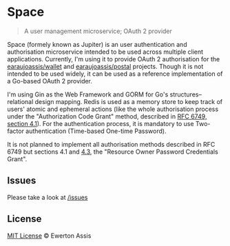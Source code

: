 # Space

> A user management microservice; OAuth 2 provider

Space (formely known as Jupiter) is an user authentication and authorisation
microservice intended to be used across multiple client applications. Currently,
I'm using it to provide OAuth 2 authorisation for the [earaujoassis/wallet](https://github.com/earaujoassis/wallet)
and [earaujoassis/postal](https://github.com/earaujoassis/postal) projects.
Though it is not intended to be used widely, it can be used as a reference implementation
of a Go-based OAuth 2 provider.

I'm using Gin as the Web Framework and GORM for Go's structures&ndash;relational
design mapping. Redis is used as a memory store to keep track of users' atomic and
ephemeral actions (like the whole authorisation process under the "Authorization Code Grant"
method, described in [RFC 6749, section 4.1](https://tools.ietf.org/html/rfc6749#section-4.1)).
For the authentication process, it is mandatory to use Two-factor authentication (Time-based One-time Password).

It is not planned to implement all authorisation methods described in RFC 6749
but sections 4.1 and [4.3](https://tools.ietf.org/html/rfc6749#section-4.3),
the "Resource Owner Password Credentials Grant".

## Issues

Please take a look at [/issues](https://github.com/earaujoassis/space/issues)

## License

[MIT License](http://earaujoassis.mit-license.org/) &copy; Ewerton Assis

